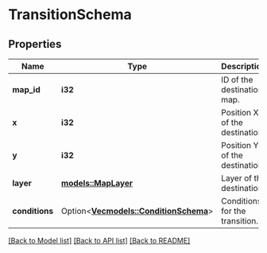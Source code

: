 # TransitionSchema

## Properties

Name | Type | Description | Notes
------------ | ------------- | ------------- | -------------
**map_id** | **i32** | ID of the destination map. | 
**x** | **i32** | Position X of the destination. | 
**y** | **i32** | Position Y of the destination. | 
**layer** | [**models::MapLayer**](MapLayer.md) | Layer of the destination. | 
**conditions** | Option<[**Vec<models::ConditionSchema>**](ConditionSchema.md)> | Conditions for the transition. | [optional]

[[Back to Model list]](../README.md#documentation-for-models) [[Back to API list]](../README.md#documentation-for-api-endpoints) [[Back to README]](../README.md)


